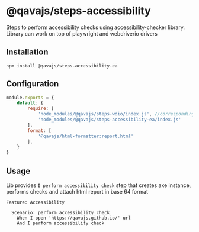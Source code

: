 # @qavajs/steps-accessibility
Steps to perform accessibility checks using accessibility-checker library.
Library can work on top of playwright and webdriverio drivers

## Installation
`npm install @qavajs/steps-accessibility-ea`

## Configuration
```javascript
module.exports = {
    default: {
        require: [
            'node_modules/@qavajs/steps-wdio/index.js', //corresponding driver library should be imported first
            'node_modules/@qavajs/steps-accessibility-ea/index.js'
        ],
        format: [
            '@qavajs/html-formatter:report.html'
        ],
    }
}
```

## Usage
Lib provides `I perform accessibility check` step that creates axe instance, performs checks and attach html report in base 64 format

```gherkin
Feature: Accessibility

  Scenario: perform accessibility check
    When I open 'https://qavajs.github.io/' url
    And I perform accessibility check
```
